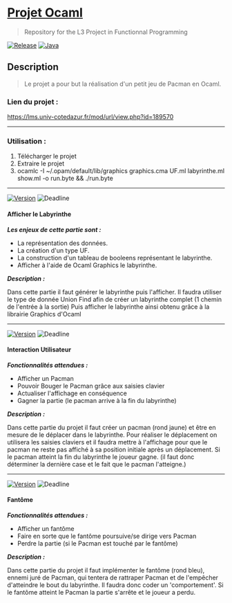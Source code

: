 # [Projet Ocaml](https://github.com/L3-Info-Miage-Universite-Cote-D-Azur/projetinfo-2019-stoneage-sad)


> Repository for the L3 Project in Functionnal Programming


[![Release](https://img.shields.io/badge/Current_Release-None-blue.svg)](https://github.com/L3-Info-Miage-Universite-Cote-D-Azur/projetinfo-2019-stoneage-sad/releases/latest)
[![Java](https://img.shields.io/badge/Ocaml-4.07.0-orange.svg?logo=ocaml&logoColor=orange)](https://www.oracle.com/technetwork/java/javase/downloads/jdk11-downloads-5066655.html)

## Description
>Le projet a pour but la réalisation d'un petit jeu de Pacman en Ocaml.

### Lien du projet : 
https://lms.univ-cotedazur.fr/mod/url/view.php?id=189570

---



### Utilisation : 
1. Télécharger le projet
2. Extraire le projet
3. ocamlc -I ~/.opam/default/lib/graphics  graphics.cma UF.ml labyrinthe.ml show.ml -o run.byte && ./run.byte

---

[![Version](https://img.shields.io/badge/Etape-1-blue.svg?style=for-the-badge&logo=appveyor)](https://github.com/L3-Info-Miage-Universite-Cote-D-Azur/projetinfo-2019-stoneage-sad/milestone/1)
![Deadline](https://img.shields.io/badge/DEADLINE-30/11/2020-green.svg?style=for-the-badge&logo=codeforces)
#### Afficher le Labyrinthe
***Les enjeux de cette partie sont :***
* La représentation des données.
* La création d'un type UF.
* La construction d'un tableau de booleens représentant le labyrinthe.
* Afficher à l'aide de Ocaml Graphics le labyrinthe.

***Description :***

Dans cette partie il faut générer le labyrinthe puis l'afficher.
Il faudra utiliser le type de donnée Union Find afin de créer un labyrinthe complet (1 chemin de l'entrée à la sortie)
Puis afficher le labyrinthe ainsi obtenu grâce à la librairie Graphics d'Ocaml

---

[![Version](https://img.shields.io/badge/ETAPE-2-2578B0.svg?style=for-the-badge&logo=appveyor)]()
![Deadline](https://img.shields.io/badge/DEADLINE-06/12/2020-blue.svg?style=for-the-badge&logo=codeforces)
#### Interaction Utilisateur
***Fonctionnalités attendues :***
* Afficher un Pacman
* Pouvoir Bouger le Pacman grâce aux saisies clavier
* Actualiser l'affichage en conséquence
* Gagner la partie (le pacman arrive à la fin du labyrinthe)

***Description :***

Dans cette partie du projet il faut créer un pacman (rond jaune) et être en mesure de le déplacer dans le labyrinthe.
Pour réaliser le déplacement on utilisera les saisies claviers et il faudra mettre à l'affichage pour que le pacman ne 
reste pas affiché à sa position initiale après un déplacement.
Si le pacman atteint la fin du labyrinthe le joueur gagne. (il faut donc déterminer la dernière case et le fait 
que le pacman l'atteigne.)

---
[![Version](https://img.shields.io/badge/Etape-3-blue.svg?style=for-the-badge&logo=appveyor)]()
![Deadline](https://img.shields.io/badge/DEADLINE-13/12/2020-blue.svg?style=for-the-badge&logo=codeforces)
#### Fantôme
***Fonctionnalités attendues :***
* Afficher un fantôme
* Faire en sorte que le fantôme poursuive/se dirige vers Pacman
* Perdre la partie (si le Pacman est touché par le fantôme)

***Description :***

Dans cette partie du projet il faut implémenter le fantôme (rond bleu), ennemi juré de Pacman, qui tentera de rattraper 
Pacman et de l'empêcher d'atteindre le bout du labyrinthe. Il faudra donc coder un 'comportement'. Si le fantôme atteint le 
Pacman la partie s'arrête et le joueur a perdu.
